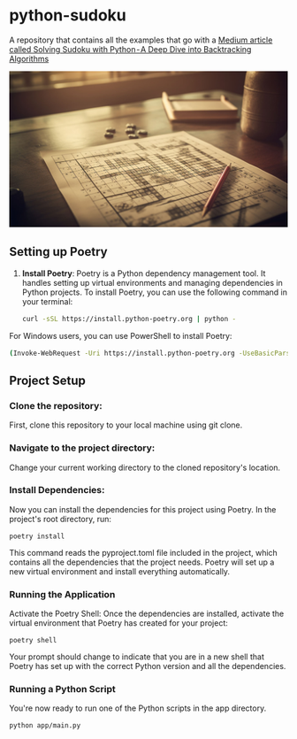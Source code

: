 # python-sudoku
A repository that contains all the examples that go with a [Medium article called Solving Sudoku with Python - A Deep Dive into Backtracking Algorithms](https://medium.com/@pkalkman)


![Sudoku](/sudoku.jpg "Sudoku")

## Setting up Poetry

1. **Install Poetry**: Poetry is a Python dependency management tool. It handles setting up virtual environments and managing dependencies in Python projects. To install Poetry, you can use the following command in your terminal:

   ```bash
   curl -sSL https://install.python-poetry.org | python -

For Windows users, you can use PowerShell to install Poetry:

  ```bash
  (Invoke-WebRequest -Uri https://install.python-poetry.org -UseBasicParsing).Content | python -
  ```
## Project Setup

### Clone the repository:
First, clone this repository to your local machine using git clone.

### Navigate to the project directory:
Change your current working directory to the cloned repository's location.

### Install Dependencies:
Now you can install the dependencies for this project using Poetry. In the project's root directory, run:

```
poetry install
```
This command reads the pyproject.toml file included in the project, which contains all the dependencies that the project needs. Poetry will set up a new virtual environment and install everything automatically.

### Running the Application
Activate the Poetry Shell: Once the dependencies are installed, activate the virtual environment that Poetry has created for your project:

```
poetry shell
```

Your prompt should change to indicate that you are in a new shell that Poetry has set up with the correct Python version and all the dependencies.

### Running a Python Script
You're now ready to run one of the Python scripts in the app directory. 
```
python app/main.py
```





